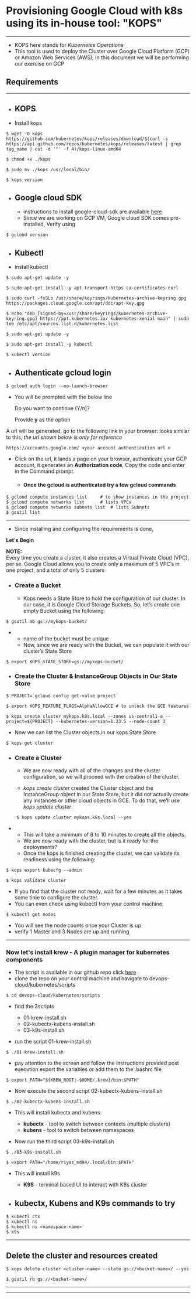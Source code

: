 # **Provisioning Google Cloud with k8s using its in-house tool: "KOPS"**
___
* KOPS here stands for *Kubernetes Operations*
* This tool is used to deploy the Cluster over Google Cloud Platform (GCP) or Amazon Web Services (AWS), In this document we will be performing our exercise on GCP
## **Requirements**
___
* ## **KOPS**
* Install kops
 ```
$ wget -O kops https://github.com/kubernetes/kops/releases/download/$(curl -s https://api.github.com/repos/kubernetes/kops/releases/latest | grep tag_name | cut -d '"' -f 4)/kops-linux-amd64

$ chmod +x ./kops

$ sudo mv ./kops /usr/local/bin/
   
$ kops version
```

* ## **Google cloud SDK**
    * instructions to install google-cloud-sdk are available [here](https://cloud.google.com/sdk/docs/install#deb)
    * Since we are working on GCP VM, Google cloud SDK comes pre-installed, Verify using 
```
$ gcloud version
```

* ## **Kubectl**
* install kubectl
```
$ sudo apt-get update -y

$ sudo apt-get install -y apt-transport-https ca-certificates curl

$ sudo curl -fsSLo /usr/share/keyrings/kubernetes-archive-keyring.gpg https://packages.cloud.google.com/apt/doc/apt-key.gpg

$ echo "deb [signed-by=/usr/share/keyrings/kubernetes-archive-keyring.gpg] https://apt.kubernetes.io/ kubernetes-xenial main" | sudo tee /etc/apt/sources.list.d/kubernetes.list

$ sudo apt-get update -y

$ sudo apt-get install -y kubectl

$ kubectl version
```

* ## Authenticate gcloud login
```
$ gcloud auth login --no-launch-browser

```

* You will be prompted with the below line

    Do you want to continue (Y/n)? 

    Provide **y** as the option

A url will be generated, go to the following link in your browser: looks similar to this, *the url shown below is only for reference* 

```
https://accounts.google.com/ <your account authentication url >

```
* Click on the url, it lands a page on your browser, authenticate your GCP account, it generates an **Authorization code**, Copy the code and enter in the Command prompt. 
    * ####    **Once the gcloud is authenticated try a few gcloud commands**
```
$ gcloud compute instances list     # to show instances in the project
$ gcloud compute networks list      # lists VPCs
$ gcloud compute networks subnets list  # lists Subnets
$ gsutil list

```
___
* Since installing and configuring the requirements is done, 

**Let's Begin**

**NOTE:**  
Every time you create a cluster, it also creates a Virtual Private Cloud (VPC), per se. 
Google Cloud allows you to create only a maximum of 5 VPC’s in one project, and a total of only 5 clusters

* ### **Create a Bucket**

    * Kops needs a State Store to hold the configuration of our cluster. In our case, it is Google Cloud Storage Buckets. So, let’s create one empty Bucket using the following:
```
$ gsutil mb gs://mykops-bucket/
```
*
    * name of the bucket must be unique
    * Now, since we are ready with the Bucket, we can populate it with our cluster’s State Store
```
$ export KOPS_STATE_STORE=gs://mykops-bucket/ 
```

* ### **Create the Cluster & InstanceGroup Objects in Our State Store**

```
$ PROJECT=`gcloud config get-value project`

$ export KOPS_FEATURE_FLAGS=AlphaAllowGCE # to unlock the GCE features

$ kops create cluster mykops.k8s.local --zones us-central1-a --project=${PROJECT} --kubernetes-version=1.23.5 --node-count 3
```

* Now we can list the Cluster objects in our kops State Store

```
$ kops get cluster
```

* ### **Create a Cluster**

    * We are now ready with all of the changes and the cluster configuration, so we will proceed with the creation of the cluster. 

    * *kops create cluster* created the Cluster object and the InstanceGroup object in our State Store, but it did not actually create any instances or other cloud objects in GCE. To do that, we’ll use *kops update cluster*.
```
    $ kops update cluster mykops.k8s.local --yes
```
*
    * This will take a minimum of 8 to 10 minutes to create all the objects.
    * We are now ready with the cluster, but is it ready for the deployments?
    * Once the kops is finished creating the cluster, we can validate its readiness using the following:
```
$ kops export kubecfg --admin

$ kops validate cluster 
```

* If you find that the cluster not ready, wait for a few minutes as it takes some time to configure the cluster. 
* You can even check using kubectl from your control machine:
```
$ kubectl get nodes
```
* You will see the node counts once your Cluster is up
* verify 1 Master and 3 Nodes are up and running
___
### Now let's install **krew** - A plugin manager for kubernetes components

* The script is available in our github repo click [here](https://github.com/ncodeit-io/devops-cloud/tree/main/kubernetes/scripts
)
* clone the repo on your control machine and navigate to devops-cloud/kubernetes/scripts
```
$ cd devops-cloud/kubernetes/scripts
```

* find the 3scripts

    * 01-krew-install.sh
    * 02-kubectx-kubens-install.sh
    * 03-k9s-install.sh

* run the script 01-krew-install.sh
```
$ ./01-krew-install.sh 
```
* pay attention to the screen and follow the instructions provided post execution
export the variables or add them to the .bashrc file
```
$ export PATH="${KREW_ROOT:-$HOME/.krew}/bin:$PATH"
```

* Now execute the second script 02-kubectx-kubens-install.sh
```
$ ./02-kubectx-kubens-install.sh
```
* This will install kubectx and kubens
    * **kubectx** - tool to switch between contexts (multiple clusters) 
    * **kubens** - tool to switch between namespaces

* Now run the third script 03-k9s-install.sh
```
$ ./03-k9s-install.sh

$ export PATH="/home/riyaz_md94/.local/bin:$PATH"
```
* This will install k9s
    * **K9S** - terminal based UI to interact with K8s cluster


* ## kubectx, Kubens and K9s commands to try
```
$ kubectl ctx
$ kubectl ns
$ kubectl ns <namespace-name>
$ k9s
```
___

## **Delete the cluster and resources created**
```
$ kops delete cluster <cluster-name> --state gs://<bucket-name>/ --yes

$ gsutil rb gs://<bucket-name>/
```
___
___